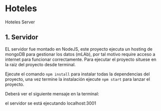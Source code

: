 # Hoteles

Hoteles Server

## 1. Servidor

EL servidor fue montado en NodeJS, este proyecto ejecuta un hosting de mongoDB para gestionar los datos (mLAb), por tal motivo require acceso a internet para funcionar correctamente.
Para ejecutar el proyecto situese en la raiz del proyecto desde terminal. 

Ejecute el comando `npm install` para instalar todas la dependencias del proyecto, una vez termine la instalación ejecute  `npm start` para lanzar el proyecto.

Deberá ver el siguiente mensaje en la terminal:

  el servidor se está ejecutando localhost:3001